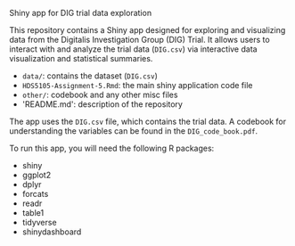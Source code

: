 Shiny app for DIG trial data exploration

This repository contains a Shiny app designed for exploring and visualizing data from the Digitalis Investigation Group (DIG) Trial.
It allows users to interact with and analyze the trial data (`DIG.csv`) via interactive data visualization and statistical summaries.

- `data/`: contains the dataset (`DIG.csv`)
- `HDS5105-Assignment-5.Rmd`: the main shiny application code file
- `other/`: codebook and any other misc files
- 'README.md': description of the repository

The app uses the `DIG.csv` file, which contains the trial data. A codebook for understanding the variables can be found in the `DIG_code_book.pdf`.

To run this app, you will need the following R packages:

- shiny
- ggplot2
- dplyr
- forcats
- readr
- table1
- tidyverse
- shinydashboard
